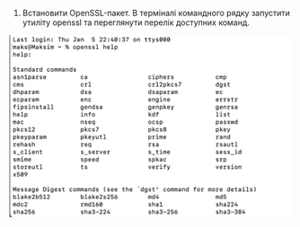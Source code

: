 1. Встановити OpenSSL-пакет. В терміналі командного рядку запустити утиліту openssl та переглянути перелік доступних
   команд.

![img.png](images/img_1.png)